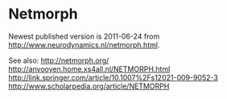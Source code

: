 # Netmorph

Newest published version is 2011-06-24 from http://www.neurodynamics.nl/netmorph.html.

See also:
http://netmorph.org/
http://anvooyen.home.xs4all.nl/NETMORPH.html
http://link.springer.com/article/10.1007%2Fs12021-009-9052-3
http://www.scholarpedia.org/article/NETMORPH

